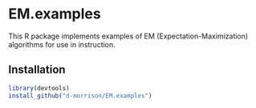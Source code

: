 # EM.examples

This R package implements examples of EM (Expectation-Maximization) algorithms for use in instruction.

## Installation
```r
library(devtools)
install_github("d-morrison/EM.examples")
```
